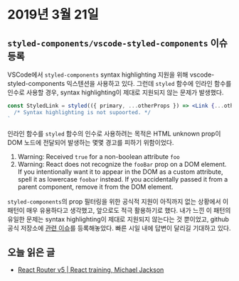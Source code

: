 # 2019년 3월 21일

## `styled-components/vscode-styled-components` 이슈 등록

VSCode에서 `styled-components` syntax highlighting 지원을 위해 vscode-styled-components 익스텐션을 사용하고 있다. 그런데 `styled` 함수에 인라인 함수를 인수로 사용할 경우, syntax highlighting이 제대로 지원되지 않는 문제가 발생했다.

```jsx
const StyledLink = styled(({ primary, ...otherProps }) => <Link {...otherProps} />)`
  /* Syntax highlighting is not supoorted. */
`
```

인라인 함수를 `styled` 함수의 인수로 사용하려는 목적은 HTML unknown prop이 DOM 노드에 전달되어 발생하는 몇몇 경고를 피하기 위함이었다.

1. Warning: Received `true` for a non-boolean attribute `foo`
2. Warning: React does not recognize the `fooBar` prop on a DOM element. If you intentionally want it to appear in the DOM as a custom attribute, spell it as lowercase `foobar` instead. If you accidentally passed it from a parent component, remove it from the DOM element.

`styled-components`의 prop 필터링을 위한 공식적 지원이 아직까지 없는 상황에서 이 패턴이 매우 유용하다고 생각했고, 앞으로도 적극 활용하기로 했다. 내가 느낀 이 패턴의 유일한 문제는 syntax highlighting이 제대로 지원되지 않는다는 것 뿐이었고, github 공식 저장소에 [관련 이슈](https://github.com/styled-components/vscode-styled-components/issues/162)를 등록해놓았다. 빠른 시일 내에 답변이 달리길 기대하고 있다.

## 오늘 읽은 글

* [React Router v5 | React training, Michael Jackson](https://reacttraining.com/blog/react-router-v5/)

